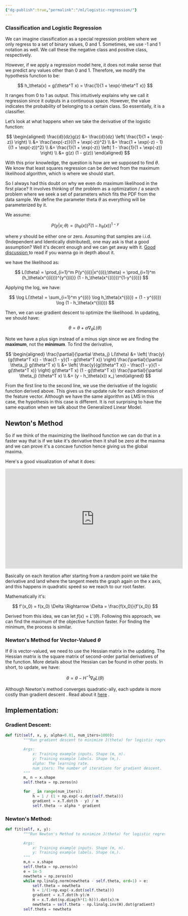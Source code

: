 ```yaml
---
{"dg-publish":true,"permalink":"/ml/logistic-regression/"}
---
```


### Classification and Logistic Regression

We can imagine classification as a special regression problem where we only regress to a set of binary values, 0 and 1. Sometimes, we use -1 and 1 notation as well. We call these the negative class and positive class, respectively.

However, if we apply a regression model here, it does not make sense that we predict any values other than 0 and 1. Therefore, we modify the hypothesis function to be:

$$ h_\theta(x) = g(\theta^T x) = \frac{1}{1 + \exp(-\theta^T x)} $$

It ranges from 0 to 1 as output. This intuitively explains why we call it regression since it outputs in a continuous space. However, the value indicates the probability of belonging to a certain class. So essentially, it is a classifier.

Let’s look at what happens when we take the derivative of the logistic function:

$$
\begin{aligned}
\frac{d}{dz}g(z) &= \frac{d}{dz} \left( \frac{1}{1 + \exp(-z)} \right) \\
&= \frac{\exp(-z)}{(1 + \exp(-z))^2} \\
&= \frac{1 + \exp(-z) - 1}{(1 + \exp(-z))^2} \\
&= \frac{1}{1 + \exp(-z)} \left( 1 - \frac{1}{1 + \exp(-z)} \right) \\
&= g(z) (1 - g(z))
\end{aligned}
$$


With this prior knowledge, the question is how are we supposed to find $\theta$. We know that least squares regression can be derived from the maximum likelihood algorithm, which is where we should start.

So I always had this doubt on why we even do maximum likelihood in the first place?
It involves thinking of the problem as a optimization / a search problem where we seek a set of parameters which fits the PDF from the data sample.
We define the parameter theta $\theta$ as everything will be parameterized by it.


We assume:

$$ P(y|x;\theta) = (h_\theta(x))^y (1 - h_\theta(x))^{1-y} $$

where $y$ should be either one or zero. Assuming that samples are i.i.d. (Independent and Identically distributed), one may ask is that a good assumption? Well it's decent enough and we can get away with it. [Good discussion ](https://stats.stackexchange.com/questions/82096/is-independent-and-identically-distributed-an-assumption-or-a-fact) to read if you wanna go in depth about it. 

we have the likelihood as:

$$ L(\theta) = \prod_{i=1}^m P(y^{(i)}|x^{(i)};\theta) = \prod_{i=1}^m (h_\theta(x^{(i)}))^{y^{(i)}} (1 - h_\theta(x^{(i)}))^{1-y^{(i)}} $$

Applying the log, we have:

$$ \log L(\theta) = \sum_{i=1}^m y^{(i)} \log h_\theta(x^{(i)}) + (1 - y^{(i)}) \log (1 - h_\theta(x^{(i)})) $$

Then, we can use gradient descent to optimize the likelihood. In updating, we should have:

$$ \theta = \theta + \alpha \nabla_\theta L(\theta) $$

Note we have a plus sign instead of a minus sign since we are finding the **maximum**, not the **minimum**. To find the derivative,

$$
\begin{aligned}
\frac{\partial}{\partial \theta_j} L(\theta) &= \left( \frac{y}{g(\theta^T x)} - \frac{1 - y}{1 - g(\theta^T x)} \right) \frac{\partial}{\partial \theta_j} g(\theta^T x) \\
&= \left( \frac{y}{g(\theta^T x)} - \frac{1 - y}{1 - g(\theta^T x)} \right) g(\theta^T x) (1 - g(\theta^T x)) \frac{\partial}{\partial \theta_j} (\theta^T x) \\
&= (y - h_\theta(x)) x_j
\end{aligned}
$$

From the first line to the second line, we use the derivative of the logistic function derived above. This gives us the update rule for each dimension of the feature vector. Although we have the same algorithm as LMS in this case, the hypothesis in this case is different. It is not surprising to have the same equation when we talk about the Generalized Linear Model.


## Newton's Method 

So if we think of the maximizing the likelihood function we can do that in a faster way that is if we take it's derivative then it shall be zero at the maxima and we can prove it's a concave function hence giving us the global maxima.

Here's a good visualization of what it does:


<iframe width="560" height="315" src="https://www.youtube.com/embed/x2KbdoxrQ6o?si=APFrgrVXc9zjiDRo" title="YouTube video player" frameborder="0" allow="accelerometer; autoplay; clipboard-write; encrypted-media; gyroscope; picture-in-picture; web-share" referrerpolicy="strict-origin-when-cross-origin" allowfullscreen></iframe>



Basically on each iteration after starting from a random point we take the derivative and land where the tangent meets the graph again on the x axis, and this happens in quadratic speed so we reach to our root faster.

Mathematically it's:

$$ f'(x_0) = f(x_0) \Delta \Rightarrow \Delta = \frac{f(x_0)}{f'(x_0)} $$

Derived from this idea, we can let $f(x) = L'(\theta)$. Following this approach, we can find the maximum of the objective function faster. For finding the minimum, the process is similar.

### Newton's Method for Vector-Valued $\theta$

If $\theta$ is vector-valued, we need to use the Hessian matrix in the updating. The Hessian matrix is the square matrix of second-order partial derivatives of the function. More details about the Hessian can be found in other posts. In short, to update, we have:

$$ \theta = \theta - H^{-1} \nabla_\theta L(\theta) $$

Although Newton's method converges quadratic-ally, each update is more costly than gradient descent . Read about it [here](https://www.baeldung.com/cs/gradient-descent-vs-newtons-gradient-descent) .

## Implementation:

### Gradient Descent:

```python
def fit(self, x, y, alpha=0.01, num_iters=1000):
        """Run gradient descent to minimize J(theta) for logistic regression.

        Args:
            x: Training example inputs. Shape (m, n).
            y: Training example labels. Shape (m,).
            alpha: The learning rate.
            num_iters: The number of iterations for gradient descent. 
        """
        m, n = x.shape
        self.theta = np.zeros(n)

        for _ in range(num_iters):
            h = 1 / (1 + np.exp(-x.dot(self.theta)))
            gradient = x.T.dot(h - y) / m
            self.theta -= alpha * gradient
```

### Newton's Method:

```python
def fit(self, x, y):
        """Run Newton's Method to minimize J(theta) for logistic regression.

        Args:
            x: Training example inputs. Shape (m, n).
            y: Training example labels. Shape (m,).
        """
        m,n = x.shape
        self.theta = np.zeros(n)
        e = 1e-5
        newtheta = np.zeros(n)
        while np.linalg.norm(newtheta - self.theta, ord=1) > e:
            self.theta = newtheta
            h = 1/(1+np.exp(-x.dot(self.theta)))
            gradient = x.T.dot(h-y)/m
            H = x.T.dot(np.diag(h*(1-h))).dot(x)/m
            newtheta = self.theta - np.linalg.inv(H).dot(gradient)
        self.theta = newtheta
```
